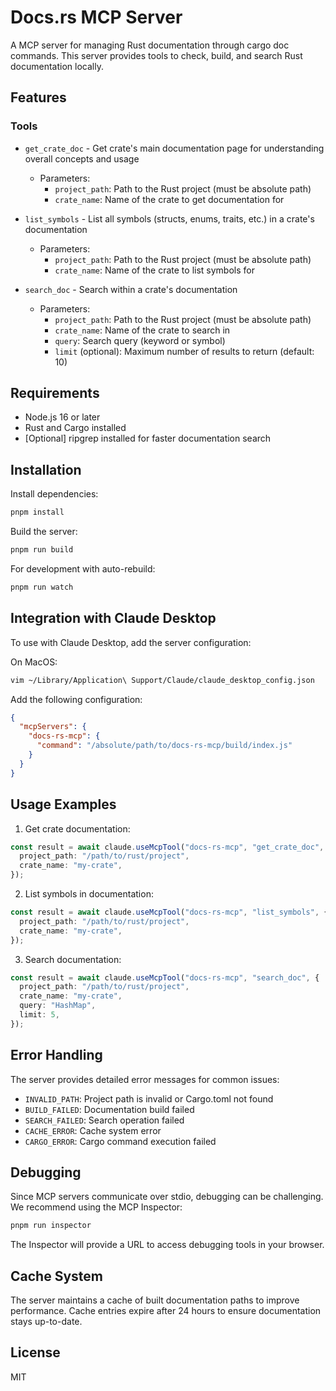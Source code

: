 # Docs.rs MCP Server

A MCP server for managing Rust documentation through cargo doc commands. This server provides tools to check, build, and search Rust documentation locally.

## Features

### Tools

- `get_crate_doc` - Get crate's main documentation page for understanding overall concepts and usage

  - Parameters:
    - `project_path`: Path to the Rust project (must be absolute path)
    - `crate_name`: Name of the crate to get documentation for

- `list_symbols` - List all symbols (structs, enums, traits, etc.) in a crate's documentation

  - Parameters:
    - `project_path`: Path to the Rust project (must be absolute path)
    - `crate_name`: Name of the crate to list symbols for

- `search_doc` - Search within a crate's documentation
  - Parameters:
    - `project_path`: Path to the Rust project (must be absolute path)
    - `crate_name`: Name of the crate to search in
    - `query`: Search query (keyword or symbol)
    - `limit` (optional): Maximum number of results to return (default: 10)

## Requirements

- Node.js 16 or later
- Rust and Cargo installed
- [Optional] ripgrep installed for faster documentation search

## Installation

Install dependencies:

```bash
pnpm install
```

Build the server:

```bash
pnpm run build
```

For development with auto-rebuild:

```bash
pnpm run watch
```

## Integration with Claude Desktop

To use with Claude Desktop, add the server configuration:

On MacOS:

```bash
vim ~/Library/Application\ Support/Claude/claude_desktop_config.json
```

Add the following configuration:

```json
{
  "mcpServers": {
    "docs-rs-mcp": {
      "command": "/absolute/path/to/docs-rs-mcp/build/index.js"
    }
  }
}
```

## Usage Examples

1. Get crate documentation:

```typescript
const result = await claude.useMcpTool("docs-rs-mcp", "get_crate_doc", {
  project_path: "/path/to/rust/project",
  crate_name: "my-crate",
});
```

2. List symbols in documentation:

```typescript
const result = await claude.useMcpTool("docs-rs-mcp", "list_symbols", {
  project_path: "/path/to/rust/project",
  crate_name: "my-crate",
});
```

3. Search documentation:

```typescript
const result = await claude.useMcpTool("docs-rs-mcp", "search_doc", {
  project_path: "/path/to/rust/project",
  crate_name: "my-crate",
  query: "HashMap",
  limit: 5,
});
```

## Error Handling

The server provides detailed error messages for common issues:

- `INVALID_PATH`: Project path is invalid or Cargo.toml not found
- `BUILD_FAILED`: Documentation build failed
- `SEARCH_FAILED`: Search operation failed
- `CACHE_ERROR`: Cache system error
- `CARGO_ERROR`: Cargo command execution failed

## Debugging

Since MCP servers communicate over stdio, debugging can be challenging. We recommend using the MCP Inspector:

```bash
pnpm run inspector
```

The Inspector will provide a URL to access debugging tools in your browser.

## Cache System

The server maintains a cache of built documentation paths to improve performance. Cache entries expire after 24 hours to ensure documentation stays up-to-date.

## License

MIT
